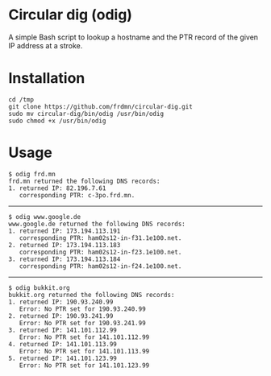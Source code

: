 Circular dig (odig)
===================

A simple Bash script to lookup a hostname and the PTR record of the given IP address at a stroke.

# Installation

    cd /tmp
    git clone https://github.com/frdmn/circular-dig.git
    sudo mv circular-dig/bin/odig /usr/bin/odig
    sudo chmod +x /usr/bin/odig

# Usage

    $ odig frd.mn
    frd.mn returned the following DNS records:
    1. returned IP: 82.196.7.61
       corresponding PTR: c-3po.frd.mn.

---

    $ odig www.google.de
    www.google.de returned the following DNS records:
    1. returned IP: 173.194.113.191
       corresponding PTR: ham02s12-in-f31.1e100.net.
    2. returned IP: 173.194.113.183
       corresponding PTR: ham02s12-in-f23.1e100.net.
    3. returned IP: 173.194.113.184
       corresponding PTR: ham02s12-in-f24.1e100.net.

---


    $ odig bukkit.org
    bukkit.org returned the following DNS records:
    1. returned IP: 190.93.240.99
       Error: No PTR set for 190.93.240.99
    2. returned IP: 190.93.241.99
       Error: No PTR set for 190.93.241.99
    3. returned IP: 141.101.112.99
       Error: No PTR set for 141.101.112.99
    4. returned IP: 141.101.113.99
       Error: No PTR set for 141.101.113.99
    5. returned IP: 141.101.123.99
       Error: No PTR set for 141.101.123.99

